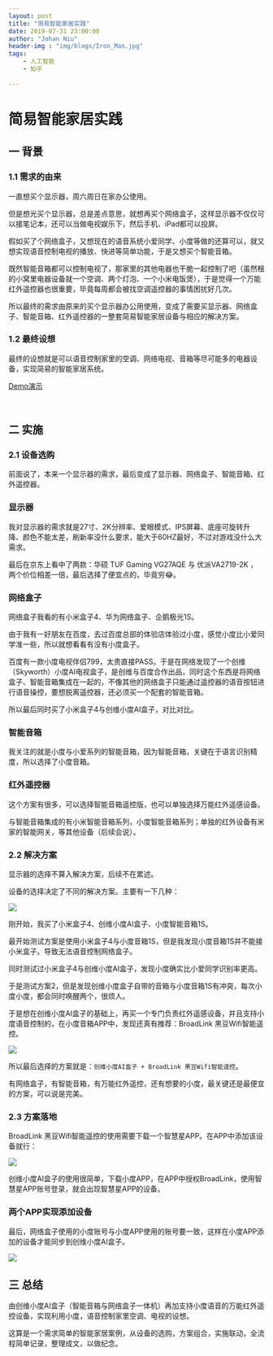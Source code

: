 ```yaml
---
layout: post
title: "简易智能家居实践"
date: 2019-07-31 23:00:00
author: "Johan Niu"
header-img : "img/blogs/Iron_Man.jpg"
tags:
    - 人工智能
    - 知乎
 
---
```


# 简易智能家居实践

## 一 背景
### 1.1 需求的由来

一直想买个显示器，周六周日在家办公使用。

但是想光买个显示器，总是差点意思，就想再买个网络盒子，这样显示器不仅仅可以接笔记本，还可以当做电视娱乐下，然后手机、iPad都可以投屏。

假如买了个网络盒子，又想现在的语音系统小爱同学、小度等做的还算可以，就又想实现语音控制电视的播放、快进等简单功能，于是又想买个智能音箱。

既然智能音箱都可以控制电视了，那家里的其他电器也干脆一起控制了吧（虽然租的小窝里电器设备就一个空调、两个灯泡、一个小米电饭煲），于是觉得一个万能红外遥控器也很重要，毕竟每周都会被找空调遥控器的事情困扰好几次。

所以最终的需求由原来的买个显示器办公用使用，变成了需要买显示器、网络盒子、智能音箱、红外遥控器的一整套简易智能家居设备与相应的解决方案。

### 1.2 最终设想

最终的设想就是可以语音控制家里的空调、网络电视、音箱等尽可能多的电器设备，实现简易的智能家居系统。

[Demo演示](http://niubencoolboy.github.io/videos/智能家居简易演示.mp4)

​
## 二 实施
### 2.1 设备选购

前面说了，本来一个显示器的需求，最后变成了显示器、网络盒子、智能音箱、红外遥控器。

### 显示器
我对显示器的需求就是27寸、2K分辨率、爱眼模式、IPS屏幕、底座可旋转升降、颜色不能太差，刷新率没什么要求，能大于60HZ最好，不过对游戏没什么大需求。

最后在京东上看中了两款：华硕 TUF Gaming VG27AQE 与 优派VA2719-2K ，两个价位相差一倍，最后选择了便宜点的，毕竟穷😂。

### 网络盒子

网络盒子我看的有小米盒子4、华为网络盒子、企鹅极光1S。

由于我有一好朋友在百度，去过百度总部的体验店体验过小度，感觉小度比小爱同学准一些，所以就想看看有没有小度盒子。

百度有一款小度电视伴侣799，太贵直接PASS。于是在网络发现了一个创维（Skyworth）小度AI电视盒子，是创维与百度合作出品，同时这个东西是将网络盒子、智能音箱集成在一起的，不像其他的网络盒子只能通过遥控器的语音按钮进行语音操控，要想脱离遥控器，还必须买一个配套的智能音箱。

所以最后同时买了小米盒子4与创维小度AI盒子，对比对比。


### 智能音箱

我关注的就是小度与小爱系列的智能音箱，因为智能音箱，关键在于语言识别精度，所以选择了小度音箱。

### 红外遥控器

这个方案有很多，可以选择智能音箱遥控版，也可以单独选择万能红外遥感设备。

与智能音箱集成的有小米智能音箱系列，小度智能音箱系列；单独的红外设备有米家的智能网关，等其他设备（后续会说）。

### 2.2 解决方案

显示器的选择不算入解决方案，后续不在累述。

设备的选择决定了不同的解决方案。主要有一下几种：

![](http://niubencoolboy.github.io/img/blogs/smart_devices.png)

刚开始，我买了小米盒子4、创维小度AI盒子、小度智能音箱1S。

最开始测试方案是使用小米盒子4与小度音箱1S，但是我发现小度音箱1S并不能接小米盒子。导致无法语音控制网络盒子。

同时测试过小米盒子4与创维小度AI盒子，发现小度确实比小爱同学识别率更高。

于是测试方案2，但是发现创维小度盒子自带的音箱与小度音箱1S有冲突，每次小度小度，都会同时唤醒两个，很烦人。

于是想在创维小度AI盒子的基础上，再买一个专门负责红外遥感设备，并且支持小度语音控制的，在小度音箱APP中，发现还真有推荐：BroadLink 黑豆Wifi智能遥控。

![](http://niubencoolboy.github.io/img/blogs/BroadLink.png)

所以最后选择的方案就是：`创维小度AI盒子 + BroadLink 黑豆Wifi智能遥控`。

有网络盒子，有智能音箱，有万能红外遥控，还有想要的小度，最关键还是最便宜的方案，可以说是完美。

### 2.3 方案落地

BroadLink 黑豆Wifi智能遥控的使用需要下载一个智慧星APP。在APP中添加该设备就行：

![](http://niubencoolboy.github.io/img/blogs/BroadLink02.png)

创维小度AI盒子的使用很简单，下载小度APP，在APP中授权BroadLink，使用智慧星APP账号登录，就会出现智慧星APP的设备。


### 两个APP实现添加设备
​
最后，网络盒子使用的小度账号与小度APP使用的账号要一致，这样在小度APP添加的设备才能同步到创维小度AI盒子。

![](http://niubencoolboy.github.io/img/blogs/smart_control.png)

## 三 总结

由创维小度AI盒子（智能音箱与网络盒子一体机）再加支持小度语音的万能红外遥控设备，实现利用小度，语音控制家里空调、电视的设想。

这算是一个需求简单的智能家居案例，从设备的选购，方案组合，实施联动，全流程简单记录，整理成文，以做纪念。